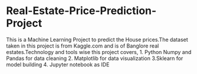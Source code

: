 # Real-Estate-Price-Prediction-Project
This is a Machine Learning Project to predict the House prices.The dataset taken in this project is from Kaggle.com and is of Banglore real estates.Technology and tools wise this project covers,  1. Python Numpy and Pandas for data cleaning 2. Matplotlib for data visualization 3.Sklearn for model building 4. Jupyter notebook as IDE
